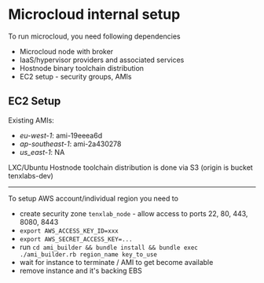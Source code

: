 # Microcloud internal setup

To run microcloud, you need following dependencies
* Microcloud node with broker
* IaaS/hypervisor providers and associated services
* Hostnode binary toolchain distribution
* EC2 setup - security groups, AMIs

## EC2 Setup

Existing AMIs:
* _eu-west-1_: ami-19eeea6d
* _ap-southeast-1_: ami-2a430278
* _us_east-1_: NA

LXC/Ubuntu Hostnode toolchain distribution is done via S3 (origin is bucket tenxlabs-dev)

---

To setup AWS account/individual region you need to

* create security zone `tenxlab_node` - allow access to ports 22, 80, 443, 8080, 8443
* `export AWS_ACCESS_KEY_ID=xxx`
* `export AWS_SECRET_ACCESS_KEY=...`
* run `cd ami_builder && bundle install && bundle exec ./ami_builder.rb region_name key_to_use`
* wait for instance to terminate / AMI to get become available
* remove instance and it's backing EBS

